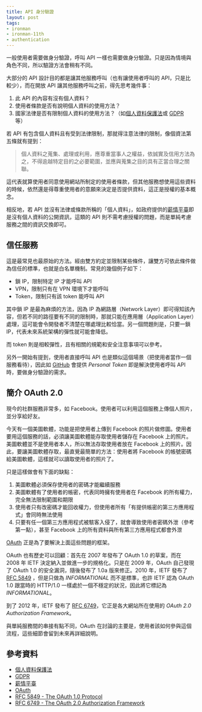 ```yaml
---
title: API 身分驗證
layout: post
tags:
- ironman
- ironman-11th
- authentication
---
```


一般使用者需要做身分驗證，呼叫 API 一樣也需要做身分驗證。只是因為情境與角色不同，所以驗證方法會稍有不同。

大部分的 API 設計目的都是讓其他服務呼叫（也有讓使用者呼叫的 API，只是比較少），而在開放 API 讓其他服務呼叫之前，得先思考幾件事：

1. 此 API 的內容有沒有個人資料？
2. 使用者條款是否有說明個人資料的使用方法？
3. 國家法律是否有限制個人資料的使用方法？（如[個人資料保護法][]或 [GDPR][] 等）

若 API 有包含個人資料且有受到法律限制，那就得注意法律的限制，像個資法第五條就有提到：

> 個人資料之蒐集、處理或利用，應尊重當事人之權益，依誠實及信用方法為之，不得逾越特定目的之必要範圍，並應與蒐集之目的具有正當合理之關聯。

這代表就算使用者同意使用網站所制定的使用者條款，但其他服務想使用這些資料的時候，依然還是得尊重使用者的意願來決定是否提供資料，這正是授權的基本概念。

相反地，若 API 並沒有法律或條款所稱的「個人資料」，如政府提供的[薪情平臺][]即是沒有個人資料的公開資訊，這類的 API 則不需考慮授權的問題，而是單純考慮服務之間的資訊交換即可。

## 信任服務

這是最常見也最原始的方法。經由雙方約定並限制某些條件，讓雙方可依此條件做為信任的標準，也就是白名單機制。常見的幾個例子如下：

* 鎖 IP，限制特定 IP 才能呼叫 API
* VPN，限制只有在 VPN 環境下才能呼叫
* Token，限制只有該 token 能呼叫 API

其中鎖 IP 是最為麻煩的方法，因為 IP 為網路層（Network Layer）即可得知該內容，但若不同的路徑要有不同的限制時，那就只能在應用層（Application Layer）處理，這可能會令開發者不清楚在哪處理比較恰當。另一個問題則是，只要一鎖 IP，代表未來系統架構的彈性就可能會降低。

而 token 則是相較彈性，且有相關的規範和安全注意事項可以參考。

另外一開始有提到，使用者直接呼叫 API 也是類似這個場景（把使用者當作一個服務看待），因此如 [GitHub](https://help.github.com/en/articles/creating-a-personal-access-token-for-the-command-line) 會提供 *Personal Token* 即是解決使用者呼叫 API 時，要做身分驗證的需求。

## 簡介 OAuth 2.0

現今的社群服務非常多，如 Facebook。使用者可以利用這個服務上傳個人照片，並分享給好友。

今天有一個美圖軟體，功能是把使用者上傳到 Facebook 的照片做修圖。使用者要用這個服務的話，必須讓美圖軟體能存取使用者儲存在 Facebook 上的照片。美圖軟體並不是使用者本人，所以無法存取使用者放在 Facebook 上的照片。因此，要讓美圖軟體存取，最直覺最簡單的方法：使用者將 Facebook 的帳號密碼給美圖軟體，這樣就可以讀取使用者的照片了。

只是這樣做會有下面的缺點：

1. 美圖軟體必須保存使用者的密碼才能繼續服務
2. 美圖軟體有了使用者的帳密，代表同時擁有使用者在 Facebook 的所有權力，完全無法限制範圍和期限
3. 使用者只有改密碼才能回收權力，但使用者所有「有提供帳密的第三方應用程式」會同時無法使用
4. 只要有任一個第三方應用程式被駭客入侵了，就會導致使用者密碼外泄（參考第一點），甚至 Facebook 上的所有資料與所有第三方應用程式都會外泄

[OAuth][] 正是為了要解決上面這些問題的框架。

OAuth 也有歷史可以回顧：首先在 2007 年發布了 OAuth 1.0 的草案，而在 2008 年 IETF 決定納入並做進一步的規格化。只是在 2009 年，OAuth 自己發現了 OAuth 1.0 的安全漏洞，隨後發布了 1.0a 版來修正。2010 年，IETF 發布了 [RFC 5849][] ，但是只做為 *INFORMATIONAL* 而不是標準，也許 IETF 認為 OAuth 1.0 跟當時的 HTTP/1.0 一樣處於一個不穩定的狀況，因此將它標記為 *INFORMATIONAL*。

到了 2012 年，IETF 發布了 [RFC 6749][]，它正是各大網站所在使用的 *OAuth 2.0 Authorization Framework*。

與單純服務間的串接有點不同，OAuth 在討論的主要是，使用者該如何參與這個流程，這些細節會留到未來再詳細說明。

## 參考資料

* [個人資料保護法][]
* [GDPR][]
* [薪情平臺][]
* [OAuth][]
* [RFC 5849 - The OAuth 1.0 Protocol][RFC 5849]
* [RFC 6749 - The OAuth 2.0 Authorization Framework][RFC 6749]

[個人資料保護法]: https://law.moj.gov.tw/LawClass/LawAll.aspx?PCode=I0050021
[GDPR]: https://eugdpr.org/
[薪情平臺]: https://earnings.dgbas.gov.tw/experience_sub_01.aspx
[OAuth]: https://oauth.net/
[RFC 5849]: https://tools.ietf.org/html/rfc5849
[RFC 6749]: https://tools.ietf.org/html/rfc6749
